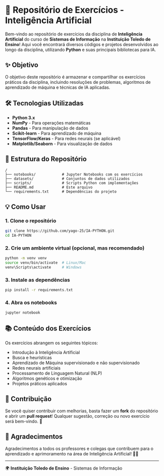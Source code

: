 # 🤖 Repositório de Exercícios - Inteligência Artificial

Bem-vindo ao repositório de exercícios da disciplina de **Inteligência Artificial** do curso de **Sistemas de Informação** na **Instituição Toledo de Ensino**! Aqui você encontrará diversos códigos e projetos desenvolvidos ao longo da disciplina, utilizando **Python** e suas principais bibliotecas para IA.

## ✨ Objetivo
O objetivo deste repositório é armazenar e compartilhar os exercícios práticos da disciplina, incluindo resoluções de problemas, algoritmos de aprendizado de máquina e técnicas de IA aplicadas.

## 🛠 Tecnologias Utilizadas
- **Python 3.x**
- **NumPy** - Para operações matemáticas
- **Pandas** - Para manipulação de dados
- **Scikit-learn** - Para aprendizado de máquina
- **TensorFlow/Keras** - Para redes neurais (se aplicável)
- **Matplotlib/Seaborn** - Para visualização de dados

## 📜 Estrutura do Repositório
```
/
├── notebooks/            # Jupyter Notebooks com os exercícios
├── datasets/             # Conjuntos de dados utilizados
├── scripts/              # Scripts Python com implementações
├── README.md             # Este arquivo
└── requirements.txt      # Dependências do projeto
```

## 💡 Como Usar
### 1. Clone o repositório
```bash
git clone https://github.com/yago-25/IA-PYTHON.git
cd IA-PYTHON
```

### 2. Crie um ambiente virtual (opcional, mas recomendado)
```bash
python -m venv venv
source venv/bin/activate  # Linux/Mac
venv\Scripts\activate     # Windows
```

### 3. Instale as dependências
```bash
pip install -r requirements.txt
```

### 4. Abra os notebooks
```bash
jupyter notebook
```

## 📚 Conteúdo dos Exercícios
Os exercícios abrangem os seguintes tópicos:
- Introdução à Inteligência Artificial
- Busca e heurísticas
- Aprendizado de Máquina supervisionado e não supervisionado
- Redes neurais artificiais
- Processamento de Linguagem Natural (NLP)
- Algoritmos genéticos e otimização
- Projetos práticos aplicados

## 👥 Contribuição
Se você quiser contribuir com melhorias, basta fazer um **fork** do repositório e abrir um **pull request**! Qualquer sugestão, correção ou novo exercício será bem-vindo. 🚀

## 🌟 Agradecimentos
Agradecimentos a todos os professores e colegas que contribuem para o aprendizado e aprimoramento na área de Inteligência Artificial! 🚀🌟

---
🌍 **Instituição Toledo de Ensino** - Sistemas de Informação

